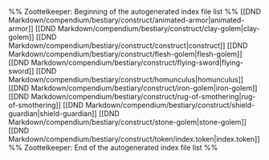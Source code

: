 %% Zoottelkeeper: Beginning of the autogenerated index file list  %%
 [[DND Markdown/compendium/bestiary/construct/animated-armor|animated-armor]]
 [[DND Markdown/compendium/bestiary/construct/clay-golem|clay-golem]]
 [[DND Markdown/compendium/bestiary/construct/construct|construct]]
 [[DND Markdown/compendium/bestiary/construct/flesh-golem|flesh-golem]]
 [[DND Markdown/compendium/bestiary/construct/flying-sword|flying-sword]]
 [[DND Markdown/compendium/bestiary/construct/homunculus|homunculus]]
 [[DND Markdown/compendium/bestiary/construct/iron-golem|iron-golem]]
 [[DND Markdown/compendium/bestiary/construct/rug-of-smothering|rug-of-smothering]]
 [[DND Markdown/compendium/bestiary/construct/shield-guardian|shield-guardian]]
 [[DND Markdown/compendium/bestiary/construct/stone-golem|stone-golem]]
 [[DND Markdown/compendium/bestiary/construct/token/index.token|index.token]]
%% Zoottelkeeper: End of the autogenerated index file list  %%
